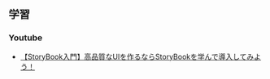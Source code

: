 ## 学習

### Youtube

- [【StoryBook入門】高品質なUIを作るならStoryBookを学んで導入してみよう！](https://youtu.be/D52gjW9T3YM)
